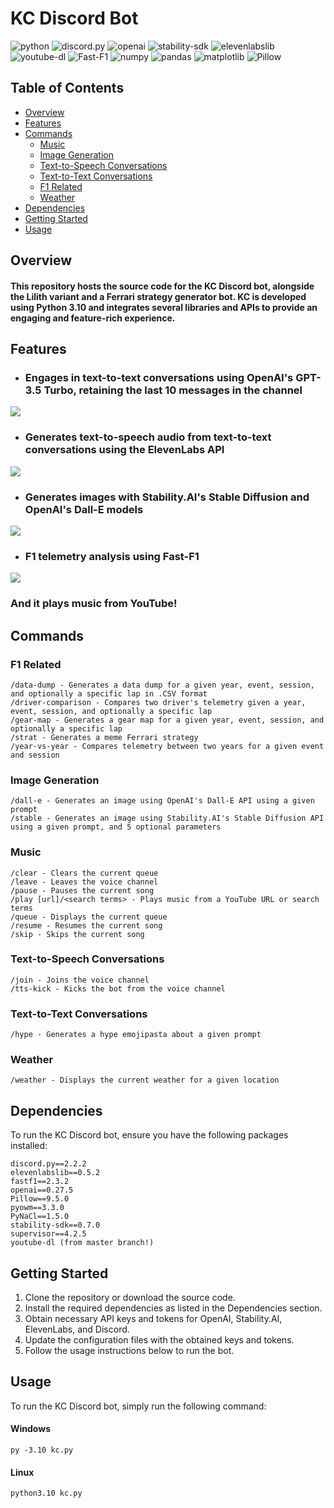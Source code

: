 # KC Discord Bot
![python](https://img.shields.io/badge/Python-3.10-blue)
![discord.py](https://img.shields.io/badge/discord.py-2.2.2-blue)
![openai](https://img.shields.io/badge/OpenAI-0.27.4-blue)
![stability-sdk](https://img.shields.io/badge/stability--sdk-0.5.0-blue)
![elevenlabslib](https://img.shields.io/badge/elevenlabslib-0.4.2-blue)
![youtube-dl](https://img.shields.io/badge/youtube--dl-master-blue)
![Fast-F1](https://img.shields.io/badge/Fast--F1-2.3.2-blue)
![numpy](https://img.shields.io/badge/numpy-1.23.3-blue)
![pandas](https://img.shields.io/badge/pandas-1.5.0-blue)
![matplotlib](https://img.shields.io/badge/matplotlib-3.6.0-blue)
![Pillow](https://img.shields.io/badge/Pillow-9.5.0-blue)

## Table of Contents
- [Overview](#overview)
- [Features](#features)
- [Commands](#commands)
  - [Music](#music)
  - [Image Generation](#image-generation)
  - [Text-to-Speech Conversations](#text-to-speech-conversations)
  - [Text-to-Text Conversations](#text-to-text-conversations)
  - [F1 Related](#f1-related)
  - [Weather](#weather)
- [Dependencies](#dependencies)
- [Getting Started](#getting-started)
- [Usage](#usage)

## Overview
#### This repository hosts the source code for the KC Discord bot, alongside the Lilith variant and a Ferrari strategy generator bot. KC is developed using Python 3.10 and integrates several libraries and APIs to provide an engaging and feature-rich experience.

## Features

- ### Engages in text-to-text conversations using OpenAI's GPT-3.5 Turbo, retaining the last 10 messages in the channel
![](./images/ttt-generation.png)

- ### Generates text-to-speech audio from text-to-text conversations using the ElevenLabs API
![](./images/tts-generation.png)

- ### Generates images with Stability.AI's Stable Diffusion and OpenAI's Dall-E models
![](./images/image-generation.png)

- ### F1 telemetry analysis using Fast-F1
![](./images/telemetry-analysis.png)

### And it plays music from YouTube!

## Commands
### F1 Related
```
/data-dump - Generates a data dump for a given year, event, session, and optionally a specific lap in .CSV format
/driver-comparison - Compares two driver's telemetry given a year, event, session, and optionally a specific lap
/gear-map - Generates a gear map for a given year, event, session, and optionally a specific lap
/strat - Generates a meme Ferrari strategy
/year-vs-year - Compares telemetry between two years for a given event and session
```
### Image Generation
```
/dall-e - Generates an image using OpenAI's Dall-E API using a given prompt
/stable - Generates an image using Stability.AI's Stable Diffusion API using a given prompt, and 5 optional parameters
```
### Music
```
/clear - Clears the current queue
/leave - Leaves the voice channel
/pause - Pauses the current song
/play [url]/<search terms> - Plays music from a YouTube URL or search terms
/queue - Displays the current queue
/resume - Resumes the current song
/skip - Skips the current song
```
### Text-to-Speech Conversations
```
/join - Joins the voice channel
/tts-kick - Kicks the bot from the voice channel
```
### Text-to-Text Conversations
```
/hype - Generates a hype emojipasta about a given prompt
```
### Weather
```
/weather - Displays the current weather for a given location
```


## Dependencies
To run the KC Discord bot, ensure you have the following packages installed:

```
discord.py==2.2.2
elevenlabslib==0.5.2
fastf1==2.3.2
openai==0.27.5
Pillow==9.5.0
pyowm==3.3.0
PyNaCl==1.5.0
stability-sdk==0.7.0
supervisor==4.2.5
youtube-dl (from master branch!)
```

## Getting Started
1. Clone the repository or download the source code.
2. Install the required dependencies as listed in the Dependencies section.
3. Obtain necessary API keys and tokens for OpenAI, Stability.AI, ElevenLabs, and Discord.
4. Update the configuration files with the obtained keys and tokens.
5. Follow the usage instructions below to run the bot.

## Usage
To run the KC Discord bot, simply run the following command:

#### Windows
```
py -3.10 kc.py
```

#### Linux
```
python3.10 kc.py
```



